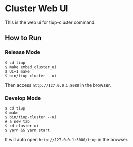 # Cluster Web UI

This is the web ui for tiup-cluster command.

## How to Run

### Release Mode

```shell
$ cd tiup
$ make embed_cluster_ui
$ UI=1 make
$ bin/tiup-cluster --ui
```

Then access `http://127.0.0.1:8080` in the browser.

### Develop Mode

```shell
$ cd tiup
$ make
$ bin/tiup-cluster --ui
# a new tab
$ cd cluster-ui
$ yarn && yarn start
```

It will auto open `http://127.0.0.1:3000/tiup` in the browser.
